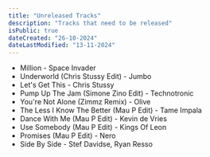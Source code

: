 ```yaml
---
title: "Unreleased Tracks"
description: "Tracks that need to be released"
isPublic: true
dateCreated: "26-10-2024"
dateLastModified: "13-11-2024"
---
```


* Million - Space Invader
* Underworld (Chris Stussy Edit) - Jumbo 
* Let's Get This - Chris Stussy
* Pump Up The Jam (Simone Zino Edit) - Technotronic
* You're Not Alone (Zimmz Remix) - Olive
* The Less I Know The Better (Mau P Edit) - Tame Impala
* Dance With Me (Mau P Edit) - Kevin de Vries
* Use Somebody (Mau P Edit) - Kings Of Leon
* Promises (Mau P Edit) - Nero
* Side By Side - Stef Davidse, Ryan Resso
